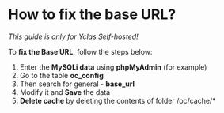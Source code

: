 # How to fix the base URL?

*This guide is only for Yclas Self-hosted!*

To  **fix the Base URL**, follow the steps below:

1.  Enter the  **MySQLi data**  using  **phpMyAdmin**  (for example)
2.  Go to the table  **oc_config**
3.  Then search for general -  **base_url**
4.  Modify it and  **Save**  the data
5.  **Delete cache**  by deleting the contents of folder /oc/cache/*
